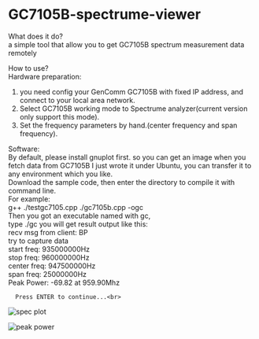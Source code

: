 # GC7105B-spectrume-viewer<br>

What does it do?<br>
  a simple tool that allow you to get GC7105B spectrum measurement data remotely<br>
  
How to use?<br>
  Hardware preparation: <br>
  1) you need config your GenComm GC7105B with fixed IP address, and connect to your local area network.<br>
  2) Select GC7105B working mode to Spectrume analyzer(current version only support this mode).<br>
  3) Set the frequency parameters by hand.(center frequency and span frequency).<br>
  
  Software:<br>
    By default, please install gnuplot first.  so you can get an image when you fetch data from GC7105B
    I just wrote it under Ubuntu, you can transfer it to any environment which you like.<br>
    Download the sample code, then enter the directory to compile it with command line.<br>
    For example: <br>
    g++ ./testgc7105.cpp ./gc7105b.cpp -ogc<br>
    Then you got an executable named with gc, <br>
    type ./gc <enter>you will get result output like this:<br>
      recv msg from client: BP<br>
      try to capture data<br>
      start  freq: 935000000Hz<br>
      stop   freq: 960000000Hz<br>
      center freq: 947500000Hz<br>
      span   freq: 25000000Hz<br>
      Peak Power: -69.82 at 959.90Mhz<br>
  
      Press ENTER to continue...<br>
  
![spec plot](https://user-images.githubusercontent.com/118705092/203482865-1693bded-622d-473b-8262-587cf7a7b0d4.png)

![peak power](https://user-images.githubusercontent.com/118705092/203482877-279d652a-b4aa-48b6-b02b-08b97e540ddc.png)
